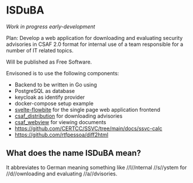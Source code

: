 # ISDuBA

*Work in progress* *early-development*

Plan: Develop a web application
for downloading and evaluating security advisories in CSAF 2.0 format
for internal use of a team responsible for a number of IT related topics.

Will be published as Free Software.

Envisoned is to use the following components:
 * Backend to be written in Go using
 * PostgreSQL as database
 * keycloak as identify provider
 * docker-compose setup example
 * [svelte-flowbite](https://flowbite-svelte.com/)
     for the single page web application frontend
 * [csaf_distribution](https://github.com/csaf-poc/csaf_distribution)
     for downloading advisories
 * [csaf_webview](https://github.com/csaf-poc/csaf_webview)
     for viewing documents
 * https://github.com/CERTCC/SSVC/tree/main/docs/ssvc-calc
 * https://github.com/rtfpessoa/diff2html


## What does the name ISDuBA mean?

It abbreviates to German meaning something like
  //I//nternal //s//ystem for //d//ownloading and evaluating //a//dvisories.
